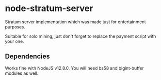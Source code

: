# node-stratum-server
Stratum server implementation which was made just for entertainment purposes.

Suitable for solo mining, just don't forget to replace the payment script with your one.

## Dependencies

Works fine with NodeJS v12.8.0.
You will need bs58 and bigint-buffer modules as well.